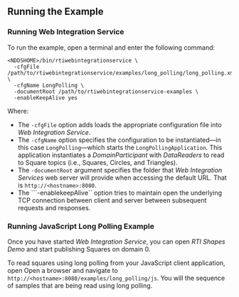 ## Running the Example

### Running Web Integration Service
To run the example, open a terminal and enter the following command:

```
<NDDSHOME>/bin/rtiwebintegrationservice \
  -cfgFile /path/to/rtiwebintegrationservice/examples/long_polling/long_polling.xml \
  -cfgName LongPolling \
  -documentRoot /path/to/rtiwebintegrationservice-examples \
  -enableKeepAlive yes
```

Where:

* The ```-cfgFile``` option adds loads the appropriate configuration file
into _Web Integration Service_.
* The ```-cfgName``` option specifies the configuration to be instantiated—in
this case ```LongPolling```—which starts
the ```LongPollingApplication```.
This application instantiates a _DomainParticipant_ with _DataReaders_ to read
to Square topics (i.e., Squares, Circles, and Triangles).
* The ```-documentRoot``` argument specifies the folder that _Web
Integration Services_ web server will provide when accessing the default URL.
That is ```http://<hostname>:8080```.
* The ```-enablekeepAlive`` option tries to maintain open the underlying TCP
connection between client and server between subsequent requests and responses.

### Running JavaScript Long Polling Example

Once you have started _Web Integration Service_, you can open _RTI Shapes
Demo_ and start publishing Squares on domain 0.

To read squares using long polling from your JavaScript client application,
open Open a browser and navigate to ```http://<hostname>:8080/examples/long_polling/js```.
You will the sequence of samples that are being read using long polling.
